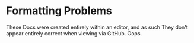# Formatting Problems
These Docs were created entirely within an editor, and as such
They don't appear entirely correct when viewing via GitHub.
Oops.